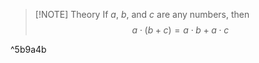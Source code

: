 > [!NOTE] Theory
> If $a$, $b$, and $c$ are any numbers, then$$a\cdot(b+c)=a\cdot b+a\cdot c$$

^5b9a4b
